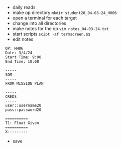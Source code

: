 - daily reads
- make op directory
```mkdir student20_04-03-24_HH06```
- open a terminal for each target
- change into all directories
- make notes for the op
```vim notes_04-03-24.txt```
- start scripts
```scipt -af termscreen.$$```
- edit notes
```
OP: HH06
Date: 3/4/24
Start Time: 9:00
End Time: 10:00

-----
SOM
-----
FROM MISSION PLAN

-----
CREDS
-----
user::username20
pass::password20

==========
T1: Float Given
==========
X---------
```
- save
